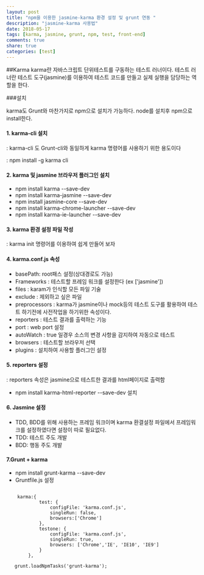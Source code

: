 ```yaml
---
layout: post
title: "npm을 이용한 jasmine-karma 환경 설정 및 grunt 연동 "
description: "jasmine-karma 사용법"
date: 2018-05-17
tags: [karma, jasmine, grunt, npm, test, front-end]
comments: true
share: true
categories: [test]
---
```

##Karma
karma란 자바스크립트 단위테스트를 구동하는 테스트 러너이다.
테스트 러너란 테스트 도구(jasmine)를 이용하여 테스트 코드를 만들고 실제 실행을 담당하는 역할을 한다.



###설치

karma도 Grunt와 마찬가지로 npm으로 설치가 가능하다. node를 설치후 npm으로 install한다.

#### 1. karma-cli 설치

: karma-cli 도 Grunt-cli와 동일하게 karma 명령어를 사용하기 위한 용도이다

: npm install -g karma cli

#### 2. karma 및 jasmine 브라우저 플러그인 설치

* npm install karma --save-dev
* npm install karma-jasmine --save-dev
* npm install jasmine-core --save-dev
* npm install karma-chrome-launcher --save-dev
* npm install karma-ie-launcher --save-dev

#### 3. karma 환경 설정 파일 작성
: karma init 명령어를 이용하여 쉽게 만들어 보자

#### 4. karma.conf.js 속성

* basePath: root패스 설정(상대경로도 가능)
* Frameworks : 테스트할 프레임 워크를 설정한다 (ex ['jasmine'])
* files : karam가 인식할 모든 파일 기술
* exclude : 제외하고 싶은 파일
* preprocessors : karma가 jasmine이나 mock등의 테스트 도구를 활용하여 테스트 하기전에 사전작업을 하기위한 속성이다.
* reporters : 테스트 결과를 출력하는 기능
* port : web port 설정
* autoWatch : true 일경우 소스의 변경 사항을 감지하여 자동으로 테스트
* browsers : 테스트할 브라우저 선택
* plugins : 설치하여 사용할 플러그인 설정 

#### 5. reporters 설정

 : reporters 속성은 jasmine으로 테스트한 결과를 html페이지로 출력함

* npm install karma-html-reporter --save-dev 설치

#### 6. Jasmine 설정

* TDD, BDD를 위해 사용하는 프레임 워크이며 karma 환결설정 파일에서 프레임워크를 설정하였다면 설정이 따로 필요없다.
* TDD: 테스트 주도 개발
* BDD: 행동 주도 개발

#### 7.Grunt + karma

* npm install grunt-karma --save-dev
* Gruntfile.js 설정

```
 
 	karma:{
            test: {
                configFile: 'karma.conf.js',
                singleRun: false,
                browsers:['Chrome']
            },
            testone: {
                configFile: 'karma.conf.js',
                singleRun: true,
                browsers: ['Chrome','IE', 'IE10', 'IE9']
            }
        },
```

 ```
    grunt.loadNpmTasks('grunt-karma');
 ```

